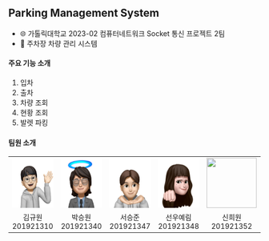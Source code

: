 ## Parking Management System

- 🌐 가톨릭대학교 2023-02 컴퓨터네트워크 Socket 통신 프로젝트 2팀
- 🚙 주차장 차량 관리 시스템

#### 주요 기능 소개

1. 입차
2. 출차
3. 차량 조회
5. 현황 조회
4. 발렛 파킹

#### 팀원 소개

<style>
    img {
        width: 100px;
        height: 100px;
    }
    td {
        text-align: center;
        width: 200px;
    }
</style>
<table>
    <tr>
        <td><img src="./image/201921310.png"></td>
        <td><img src="./image/201921340.png"></td>
        <td><img src="./image/201921347.png"></td>
        <td><img src="./image/201921348.png"></td>
        <td><img src="./image/201921352.png"></td>
    </tr>
    <tr>
        <td>김규원 201921310</td>
        <td>박승원 201921340</td>
        <td>서승준 201921347</td>
        <td>선우예림 201921348</td>
        <td>신희원 201921352</td>
    </tr>
</table>